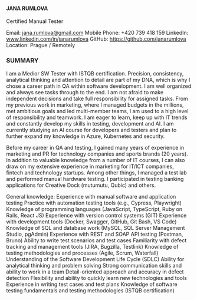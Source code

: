 #### JANA RUMLOVA ####
Certified Manual Tester

Email: jana.rumlova@gmail.com 
Mobile Phone: +420 739 418 159
LinkedIn: www.linkedin.com/in/janarumlova 
GitHub: https://github.com/janarumlova
Location: Prague / Remotely

### SUMMARY ###

I am a Medior SW Tester with ISTQB certification. Precision, consistency, analytical thinking and attention to detail are part of my DNA, which is why I chose a career path in QA within software development. I am well organized and always see tasks through to the end. I am not afraid to make independent decisions and take full responsibility for assigned tasks. From my previous work in marketing, where I managed budgets in the millions, met ambitious goals and led multi-member teams, I am used to a high level of responsibility and teamwork. I am eager to learn, keep up with IT trends and constantly develop my skills in testing, development and AI. I am currently studying an AI course for developers and testers and plan to further expand my knowledge in Azure, Kubernetes and security.

Before my career in QA and testing, I gained many years of experience in marketing and PR for technology companies and sports brands (20 years). In addition to valuable knowledge from a number of IT courses, I can also draw on my extensive experience in marketing for IT/ICT companies, fintech and technology startups. Among other things, I managed a test lab and performed manual hardware testing. I participated in testing banking applications for Creative Dock (mutumutu, Qubic) and others.

General knowledge:
Experience with manual software and application testing
Practice with automation testing tools (e.g., Cypress, Playwright)
Knowledge of programming languages (JavaScript, TypeScript, Ruby on Rails, React JS)
Experience with version control systems (GIT)
Experience with development tools (Docker, Swagger, GitHub, Git Bash, VS Code)
Knowledge of SQL and database work (MySQL, SQL Server Management Studio, pgAdmin)
Experience with REST and SOAP API testing (Postman, Bruno)
Ability to write test scenarios and test cases
Familiarity with defect tracking and management tools (JIRA, Bugzilla, Testlink)
Knowledge of testing methodologies and processes (Agile, Scrum, Waterfall)
Understanding of the Software Development Life Cycle (SDLC)
Ability for analytical thinking and problem solving
Strong communication skills and ability to work in a team
Detail-oriented approach and accuracy in defect detection
Flexibility and ability to quickly learn new technologies and tools
Experience in writing test cases and test plans
Knowledge of software testing fundamentals and testing methodologies (ISTQB certification)

